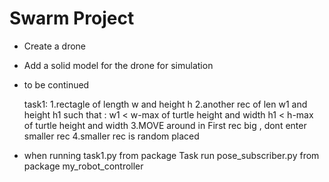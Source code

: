 # Swarm Project
- Create a drone
- Add a solid model for the drone for simulation
- to be continued

    task1:
    1.rectagle of length w and height h
    2.another rec of len w1 and height h1 such that :
           w1 < w-max of turtle height and width
           h1 < h-max of turtle height and width
    3.MOVE around in First rec big , dont enter smaller rec
    4.smaller rec is random placed 
 
 - when running task1.py from package Task run pose_subscriber.py from package my_robot_controller
